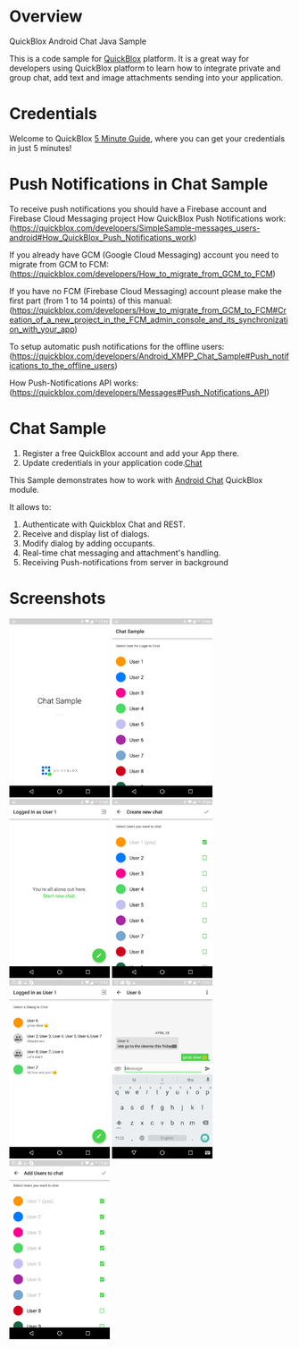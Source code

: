 # Overview
QuickBlox Android Chat Java Sample

This is a code sample for [QuickBlox](http://quickblox.com/) platform.
It is a great way for developers using QuickBlox platform to learn how to integrate private and group chat, add text and image attachments sending into your application.



# Credentials

Welcome to QuickBlox [5 Minute Guide](https://quickblox.com/developers/5_Minute_Guide), where you can get your credentials in just 5 minutes!



# Push Notifications in Chat Sample

To receive push notifications you should have a Firebase account and Firebase Cloud Messaging project
How QuickBlox Push Notifications work:
(https://quickblox.com/developers/SimpleSample-messages_users-android#How_QuickBlox_Push_Notifications_work)

If you already have GCM (Google Cloud Messaging) account you need to migrate from GCM to FCM:
(https://quickblox.com/developers/How_to_migrate_from_GCM_to_FCM)

If you have no FCM (Firebase Cloud Messaging) account please make the first part (from 1 to 14 points) of this manual:
(https://quickblox.com/developers/How_to_migrate_from_GCM_to_FCM#Creation_of_a_new_project_in_the_FCM_admin_console_and_its_synchronization_with_your_app)

To setup automatic push notifications for the offline users:
(https://quickblox.com/developers/Android_XMPP_Chat_Sample#Push_notifications_to_the_offline_users)

How Push-Notifications API works:
(https://quickblox.com/developers/Messages#Push_Notifications_API)



# Chat Sample

1. Register a free QuickBlox account and add your App there.
2. Update credentials in your application code.[Chat](https://quickblox.com/developers/5_Minute_Guide#Update_authentication_credentials_2)


This Sample demonstrates how to work with [Android Chat](https://quickblox.com/developers/Android_XMPP_Chat_Sample) QuickBlox module.

It allows to:

1. Authenticate with Quickblox Chat and REST.
2. Receive and display list of dialogs.
3. Modify dialog by adding occupants.
4. Real-time chat messaging and attachment's handling.
5. Receiving Push-notifications from server in background



# Screenshots
<img src="screenshots/Chat1.png" width=180 />
<img src="screenshots/Chat2.png" width=180 />
<img src="screenshots/Chat3.png" width=180 />
<img src="screenshots/Chat4.png" width=180 />
<img src="screenshots/Chat5.png" width=180 />
<img src="screenshots/Chat6.png" width=180 />
<img src="screenshots/Chat7.png" width=180 />